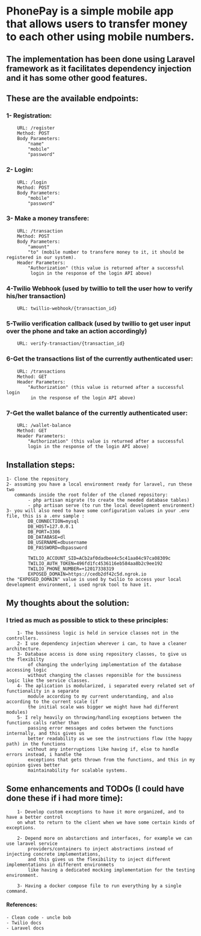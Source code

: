 # PhonePay is a simple mobile app that allows users to transfer money to each other using mobile numbers.

## The implementation has been done using Laravel framework as it facilitates dependency injection and it has some other good features.

## These are the available endpoints:

### 1- Registration:
        URL: /register
        Method: POST
        Body Parameters: 
            "name"
            "mobile"
            "password"

### 2- Login:
        URL: /login
        Method: POST
        Body Parameters: 
            "mobile"
            "password"

### 3- Make a money transfere:
        URL: /transaction
        Method: POST
        Body Parameters: 
            "amount"
            "to" (mobile number to transfere money to it, it should be registered in our system).
        Header Parameters:
            "Authorization" (this value is returned after a successful 
             login in the response of the login API above)

### 4-Twilio Webhook (used by twillio to tell the user how to verify his/her transaction)
        URL: twillio-webhook/{transaction_id}  

### 5-Twilio verification callback (used by twillio to get user input over the phone and take an action accordingly)
        URL: verify-transaction/{transaction_id} 

### 6-Get the transactions list of the currently authenticated user:
        URL: /transactions
        Method: GET
        Header Parameters:
            "Authorization" (this value is returned after a successful login 
             in the response of the login API above)

### 7-Get the wallet balance of the currently authenticated user:
        URL: /wallet-balance
        Method: GET
        Header Parameters:
            "Authorization" (this value is returned after a successful 
            login in the response of the login API above)


## Installation steps:
    1- Clone the repository
    2- assuming you have a local environment ready for laravel, run these two 
       commands inside the root folder of the cloned repository:
            - php artisan migrate (to create the needed database tables)
            - php artisan serve (to run the local development environment)
    3- you will also need to have some configuration values in your .env file, this is a .env sample :
            DB_CONNECTION=mysql
            DB_HOST=127.0.0.1
            DB_PORT=3306
            DB_DATABASE=dl
            DB_USERNAME=dbusername
            DB_PASSWORD=dbpassword

            TWILIO_ACCOUNT_SID=ACb2af0dadbee4c5c41aa04c97ca08309c
            TWILIO_AUTH_TOKEN=496fd1fc4536116eb584aa8b2c9ee192
            TWILIO_PHONE_NUMBER=+12017338319
            EXPOSED_DOMAIN=https://cedb2df42c5d.ngrok.io
    the "EXPOSED_DOMAIN" value is used by twilio to access your local 
    development environment, i used ngrok tool to have it.


## My thoughts about the solution:
  ### I tried as much as possible to stick to these principles:
        1- The bussiness logic is held in service classes not in the controllers.
        2- I use dependency injection wherever i can, to have a cleaner architecture.
        3- Database access is done using repository classes, to give us the flexibilty 
            of changing the underlying implementation of the database accessing logic 
            without changing the classes reponsible for the bussiness logic like the service classes.
        4- The aplication is modularized, i separated every related set of functionality in a separate 
            module according to my current understanding, and also according to the current scale (if 
            the initial scale was bigger we might have had different modules)
        5- I rely heavily on throwing/handling exceptions between the functions calls rather than 
            passing error messages and codes between the functions internally, and this gives us 
            better readability as we see the instructions flow (the happy path) in the functions 
            without any interruptions like having if, else to handle errors instead, i handle the 
            exceptions that gets thrown from the functions, and this in my opinion gives better 
            maintainability for scalable systems.

## Some enhancements and TODOs (I could have done these if i had more time):
        1- Develop custom exceptions to have it more organized, and to have a better control 
        on what to return to the client when we have some certain kinds of exceptions.

        2- Depend more on abstarctions and interfaces, for example we can use laravel service 
            providers/containers to inject abstractions instead of injecting concrete implementations, 
            and this gives us the flexibility to inject different implementations in different environmets 
            like having a dedicated mocking implementation for the testing environment.

        3- Having a docker compose file to run everything by a single command.


#### References:
    - Clean code - uncle bob
    - Twilio docs
    - Laravel docs

